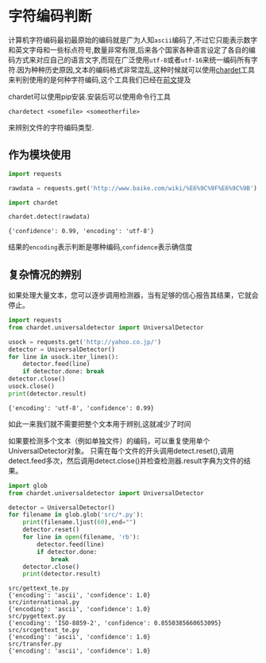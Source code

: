 
# 字符编码判断

计算机字符编码最初最原始的编码就是广为人知`ascii`编码了,不过它只能表示数字和英文字母和一些标点符号,数量非常有限,后来各个国家各种语言设定了各自的编码方式来对应自己的语言文字,而现在广泛使用`utf-8`或者`utf-16`来统一编码所有字符.因为种种历史原因,文本的编码格式非常混乱,这种时候就可以使用[chardet](http://chardet.readthedocs.io/en/latest/)工具来判别使用的是何种字符编码,这个工具我们已经在[前文](http://blog.hszofficial.site/TutorialForPython/%E6%96%87%E6%9C%AC_%E6%96%87%E4%BB%B6%E4%B8%8E%E5%AD%97%E8%8A%82%E5%BA%8F/%E6%96%87%E6%9C%AC%E5%92%8C%E7%BC%96%E7%A0%81.html#混乱的编码问题)提及


chardet可以使用pip安装.安装后可以使用命令行工具

```shell
chardetect <somefile> <someotherfile>
```

来辨别文件的字符编码类型.

## 作为模块使用


```python
import requests
```


```python
rawdata = requests.get('http://www.baike.com/wiki/%E6%9C%9F%E6%9C%9B').content
```


```python
import chardet
```


```python
chardet.detect(rawdata)
```




    {'confidence': 0.99, 'encoding': 'utf-8'}



结果的`encoding`表示判断是哪种编码,`confidence`表示确信度

## 复杂情况的辨别

如果处理大量文本，您可以逐步调用检测器，当有足够的信心报告其结果，它就会停止。


```python
import requests
from chardet.universaldetector import UniversalDetector

usock = requests.get('http://yahoo.co.jp/')
detector = UniversalDetector()
for line in usock.iter_lines():
    detector.feed(line)
    if detector.done: break
detector.close()
usock.close()
print(detector.result)
```

    {'encoding': 'utf-8', 'confidence': 0.99}


如此一来我们就不需要把整个文本用于辨别,这就减少了时间


如果要检测多个文本（例如单独文件）的编码，可以重复使用单个UniversalDetector对象。
只需在每个文件的开头调用detect.reset(),调用detect.feed多次，然后调用detect.close()并检查检测器.result字典为文件的结果。


```python
import glob
from chardet.universaldetector import UniversalDetector

detector = UniversalDetector()
for filename in glob.glob('src/*.py'):
    print(filename.ljust(60),end="")
    detector.reset()
    for line in open(filename, 'rb'):
        detector.feed(line)
        if detector.done: 
            break
    detector.close()
    print(detector.result)
```

    src/gettext_te.py                                           {'encoding': 'ascii', 'confidence': 1.0}
    src/international.py                                        {'encoding': 'ascii', 'confidence': 1.0}
    src/pygettext.py                                            {'encoding': 'ISO-8859-2', 'confidence': 0.8550385660653095}
    src/srcgettext_te.py                                        {'encoding': 'ascii', 'confidence': 1.0}
    src/transfer.py                                             {'encoding': 'ascii', 'confidence': 1.0}

